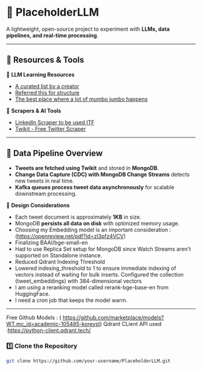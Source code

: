 # 📌 PlaceholderLLM

A lightweight, open-source project to experiment with **LLMs, data pipelines, and real-time processing**.

---

## **📌 Resources & Tools**

🔹 **LLM Learning Resources**

- [A curated list by a creator](https://areganti.notion.site/Applied-LLMs-Mastery-2024-562ddaa27791463e9a1286199325045c)
- [Referred this for structure](https://medium.com/decodingml/build-multi-index-advanced-rag-apps-bd33d2f0ec5c)
- [The best place where a lot of mumbo jumbo happens](https://www.aiagenttoolkit.xyz/#llms)

🔹 **Scrapers & AI Tools**

- [LinkedIn Scraper to be used ITF](https://github.com/tomquirk/linkedin-api)
- [Twikit - Free Twitter Scraper](https://twikit.readthedocs.io/en/latest/twikit.html)

---

## **📌 Data Pipeline Overview**

- **Tweets are fetched using Twikit** and stored in **MongoDB**.
- **Change Data Capture (CDC) with MongoDB Change Streams** detects new tweets in real time.
- **Kafka queues process tweet data asynchronously** for scalable downstream processing.

🔹 **Design Considerations**

- Each tweet document is approximately **1KB** in size.
- MongoDB **persists all data on disk** with optimized memory usage.
- Choosing my Embedding model is an important consideration : (https://openreview.net/pdf?id=zl3pfz4VCV)
- Finalizing BAAI/bge-small-en
- Had to use Replica Set setup for MongoDB since Watch Streams aren't supported on Standalone instance.
- Reduced Qdrant Indexing Threshold
- Lowered indexing_threshold to 1 to ensure immediate indexing of vectors instead of waiting for bulk inserts.
  Configured the collection (tweet_embeddings) with 384-dimensional vectors
- I am using a reranking model called rerank-bge-base-en from HuggingFace.
- I need a cron job that keeps the model warm.
---

Free Github Models : ( https://github.com/marketplace/models?WT.mc_id=academic-105485-koreyst)
Qdrant CLient API used :https://python-client.qdrant.tech/

### **1️⃣ Clone the Repository**

```bash
git clone https://github.com/your-username/PlaceholderLLM.git